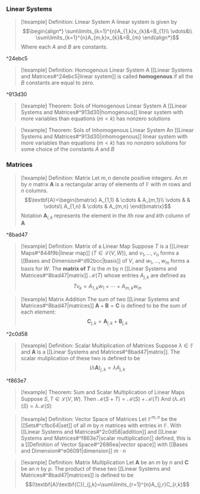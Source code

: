 ### Linear Systems

>[!example] Definition: Linear System
>A linear system is given by 
>$$\begin{align*}
\sum\limits_{k=1}^{n}A_{1,k}x_{k}&=B_{1}\\
\vdots&\\
\sum\limits_{k=1}^{n}A_{m,k}x_{k}&=B_{m}
\end{align*}$$
>Where each $A$ and $B$ are constants.

^24ebc5


>[!example] Definition: Homogenous Linear System
>A [[Linear Systems and Matrices#^24ebc5|linear system]] is called **homogenous** if all the $B$ constants are equal to zero.

^913d30

>[!example] Theorem: Sols of Homogenous Linear System
>A [[Linear Systems and Matrices#^913d30|homogenous]] linear system with more variables than equations ($m<k$) has nonzero solutions

>[!example] Theorem: Sols of Inhomogenous Linear System
>An [[Linear Systems and Matrices#^913d30|inhomogenous]] linear system with more variables than equations ($m<k$) has no nonzero solutions for some choice of the constants $A$ and $B$

### Matrices

>[!example] Definition: Matrix
>Let $m,n$ denote positive integers. An $m$ by $n$ matrix $\textbf{A}$ is a rectangular array of elements of $\mathbb{F}$ with $m$ rows and $n$ columns.
>$$\textbf{A}=\begin{bmatrix}
>A_{1,1} & \cdots & A_{m,1}\\
>\vdots & & \vdots\\
>A_{1,n} & \cdots & A_{m,n}
>\end{bmatrix}$$
>Notation $\textbf{A}_{i,k}$ represents the element in the $i$th row and $k$th column of $\textbf{A}$

^8bad47

>[!example] Definition: Matrix of a Linear Map
>Suppose $T$ is a [[Linear Maps#^844f9b|linear map]] ($T\in\mathcal{L}(V,W)$), and $v_1,\dots,v_n$ forms a [[Bases and Dimension#^d92bcc|basis]] of $V$, and $w_1,\dots,w_m$ forms a basis for $W$. The **matrix of $T$** is the $m$ by $n$ [[Linear Systems and Matrices#^8bad47|matrix]] $\mathcal{M}(T)$ whose entries $A_{j,k}$ are defined as
>$$Tv_{k}=A_{1,k}w_{1}+\cdots+A_{m,k}w_{m}$$

>[!example] Matrix Addition
>The sum of two [[Linear Systems and Matrices#^8bad47|matrices]] $\textbf{A}+\textbf{B}=\textbf{C}$ is defined to be the sum of each element:
>$$\textbf{C}_{j,k}=\textbf{A}_{j,k}+\textbf{B}_{j,k}$$

^2c0d58

>[!example] Definition: Scalar Multiplication of Matrices
>Suppose $\lambda\in\mathbb{F}$ and $\textbf{A}$ is a [[Linear Systems and Matrices#^8bad47|matrix]]. The scalar muliplication of these two is defined to be
>$$(\lambda\textbf{A})_{j,k}=\lambda A_{j,k}$$

^f863e7

>[!example] Theorem: Sum and Scalar Multiplication of Linear Maps
>Suppose $S,T\in\mathcal{L}(V,W)$. Then $\mathcal{M}(S+T)=\mathcal{M}(S)+\mathcal{M}(T)$
>And $(\lambda\mathcal{M})(S)=\lambda\mathcal{M}(S)$

>[!example] Definition: Vector Space of Matrices
>Let $\mathbb{F}^{m,n}$ be the [[Sets#^cfbc64|set]] of all $m$ by $n$ matrices with entries in $\mathbb{F}$. With [[Linear Systems and Matrices#^2c0d58|addition]] and [[Linear Systems and Matrices#^f863e7|scalar multiplication]] defined, this is a [[Definition of Vector Space#^2686ea|vector space]] with [[Bases and Dimension#^e06091|dimension]] $m\cdot n$

>[!example] Definition: Matrix Multiplication
>Let $\textbf{A}$ be an $m$ by $n$ and $\textbf{C}$ be an $n$ by $p$.
>The product of these two [[Linear Systems and Matrices#^8bad47|matrices]] is defined to be
>$$(\textbf{A}\textbf{C})_{j,k}=\sum\limits_{r=1}^{n}A_{j,r}C_{r,k}$$
